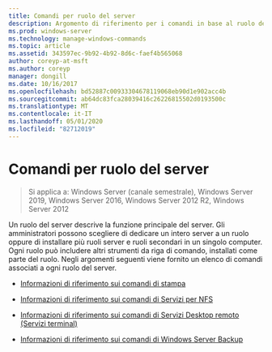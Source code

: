 ```yaml
---
title: Comandi per ruolo del server
description: Argomento di riferimento per i comandi in base al ruolo del server, che descrive la funzione principale del server.
ms.prod: windows-server
ms.technology: manage-windows-commands
ms.topic: article
ms.assetid: 343597ec-9b92-4b92-8d6c-faef4b565068
author: coreyp-at-msft
ms.author: coreyp
manager: dongill
ms.date: 10/16/2017
ms.openlocfilehash: bd52887c00933304678119068eb90d1e902acc4b
ms.sourcegitcommit: ab64dc83fca28039416c26226815502d0193500c
ms.translationtype: MT
ms.contentlocale: it-IT
ms.lasthandoff: 05/01/2020
ms.locfileid: "82712019"
---
```

# <a name="commands-by-server-role"></a>Comandi per ruolo del server

> Si applica a: Windows Server (canale semestrale), Windows Server 2019, Windows Server 2016, Windows Server 2012 R2, Windows Server 2012

Un ruolo del server descrive la funzione principale del server. Gli amministratori possono scegliere di dedicare un intero server a un ruolo oppure di installare più ruoli server e ruoli secondari in un singolo computer. Ogni ruolo può includere altri strumenti da riga di comando, installati come parte del ruolo. Negli argomenti seguenti viene fornito un elenco di comandi associati a ogni ruolo del server.

- [Informazioni di riferimento sui comandi di stampa](print-command-reference.md)

- [Informazioni di riferimento sui comandi di Servizi per NFS](services-for-network-file-system-command-reference.md)

- [Informazioni di riferimento sui comandi di Servizi Desktop remoto (Servizi terminal)](remote-desktop-services-terminal-services-command-reference.md)

- [Informazioni di riferimento sui comandi di Windows Server Backup](windows-server-backup-command-reference.md)
